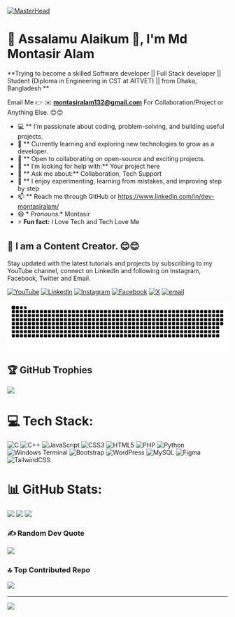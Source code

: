   [![MasterHead](https://user-images.githubusercontent.com/90236635/232446433-d5540fa2-fe28-4bb8-b929-cdb51fe61336.gif)](https://portfolio-k6cq65351-montasiralam-projects.vercel.app/)

# 💫 Assalamu Alaikum 👋, I'm Md Montasir Alam
**Trying to become a skilled Software developer || Full Stack developer || Student (Diploma in Engineering in CST at AITVET) || from Dhaka, Bangladesh **  


Email Me 👉 ✉️ **montasiralam132@gmail.com** For Collaboration/Project or Anything Else. 😊😊

- 💻 ** I’m passionate about coding, problem-solving, and building useful projects.
- 🌱 ** Currently learning and exploring new technologies to grow as a developer.
- 👯 ** Open to collaborating on open-source and exciting projects.
- 🤝 ** I’m looking for help with:** Your project here
- 💬 ** Ask me about:** Collaboration, Tech Support
- 🚀 ** I enjoy experimenting, learning from mistakes, and improving step by step
- 📫 ** Reach me through GitHub or https://www.linkedin.com/in/dev-montasiralam/
- 😄 * *Pronouns:** Montasir
- ⚡ **Fun fact:** I Love Tech and Tech Love Me

## 🔗 I am a Content Creator. 😊😊

Stay updated with the latest tutorials and projects by subscribing to my YouTube channel, connect on LinkedIn and following on Instagram, Facebook, Twitter and Email.

[![YouTube](https://img.shields.io/badge/YouTube-%23FF0000.svg?logo=YouTube&logoColor=white)](https://youtube.com/@montasiralam132)
[![LinkedIn](https://img.shields.io/badge/LinkedIn-%230077B5.svg?logo=linkedin&logoColor=white)](https://linkedin.com/in/dev-montasiralam) 
[![Instagram](https://img.shields.io/badge/Instagram-%23E4405F.svg?logo=Instagram&logoColor=white)](https://instagram.com/md.montasiralam340) 
[![Facebook](https://img.shields.io/badge/Facebook-%231877F2.svg?logo=Facebook&logoColor=white)](https://facebook.com/md.montasiralam340) 
[![X](https://img.shields.io/badge/X-black.svg?logo=X&logoColor=white)](https://x.com/montasiralam132) 
[![email](https://img.shields.io/badge/Email-D14836?logo=gmail&logoColor=white)](mailto:montasiralam132@gmail.com) 

<!-- Snake Game Repo View -->
![snake gif](https://github.com/montasir132/montasir132/blob/output/github-snake-dark.svg)

## 🏆 GitHub Trophies
![](https://github-profile-trophy.vercel.app/?username=montasir132&theme=radical&no-frame=false&no-bg=false&margin-w=4)


# 💻 Tech Stack:
![C](https://img.shields.io/badge/c-%2300599C.svg?style=for-the-badge&logo=c&logoColor=white) 
![C++](https://img.shields.io/badge/c++-%2300599C.svg?style=for-the-badge&logo=c%2B%2B&logoColor=white) 
![JavaScript](https://img.shields.io/badge/javascript-%23323330.svg?style=for-the-badge&logo=javascript&logoColor=%23F7DF1E) 
![CSS3](https://img.shields.io/badge/css3-%231572B6.svg?style=for-the-badge&logo=css3&logoColor=white) 
![HTML5](https://img.shields.io/badge/html5-%23E34F26.svg?style=for-the-badge&logo=html5&logoColor=white) 
![PHP](https://img.shields.io/badge/php-%23777BB4.svg?style=for-the-badge&logo=php&logoColor=white) 
![Python](https://img.shields.io/badge/python-3670A0?style=for-the-badge&logo=python&logoColor=ffdd54) 
![Windows Terminal](https://img.shields.io/badge/Windows%20Terminal-%234D4D4D.svg?style=for-the-badge&logo=windows-terminal&logoColor=white) 
![Bootstrap](https://img.shields.io/badge/bootstrap-%238511FA.svg?style=for-the-badge&logo=bootstrap&logoColor=white) 
![WordPress](https://img.shields.io/badge/WordPress-%23117AC9.svg?style=for-the-badge&logo=WordPress&logoColor=white) 
![MySQL](https://img.shields.io/badge/mysql-4479A1.svg?style=for-the-badge&logo=mysql&logoColor=white) 
![Figma](https://img.shields.io/badge/figma-%23F24E1E.svg?style=for-the-badge&logo=figma&logoColor=white) 
![TailwindCSS](https://img.shields.io/badge/tailwindcss-%2338B2AC.svg?style=for-the-badge&logo=tailwind-css&logoColor=white)

# 📊 GitHub Stats:
![](https://github-readme-stats.vercel.app/api/top-langs/?username=montasir132&theme=synthwave&hide_border=false&include_all_commits=true&count_private=true&layout=compact)
![](https://github-readme-stats.vercel.app/api?username=montasir132&theme=synthwave&hide_border=false&include_all_commits=true&count_private=true)
![](https://nirzak-streak-stats.vercel.app/?user=montasir132&theme=synthwave&hide_border=false)<br/>



### ✍️ Random Dev Quote
![](https://quotes-github-readme.vercel.app/api?type=horizontal&theme=radical)

### 🔝 Top Contributed Repo
![](https://github-contributor-stats.vercel.app/api?username=montasir132&limit=5&theme=dark&combine_all_yearly_contributions=true)

---
[![](https://visitcount.itsvg.in/api?id=montasir132&icon=2&color=3)](https://visitcount.itsvg.in)




